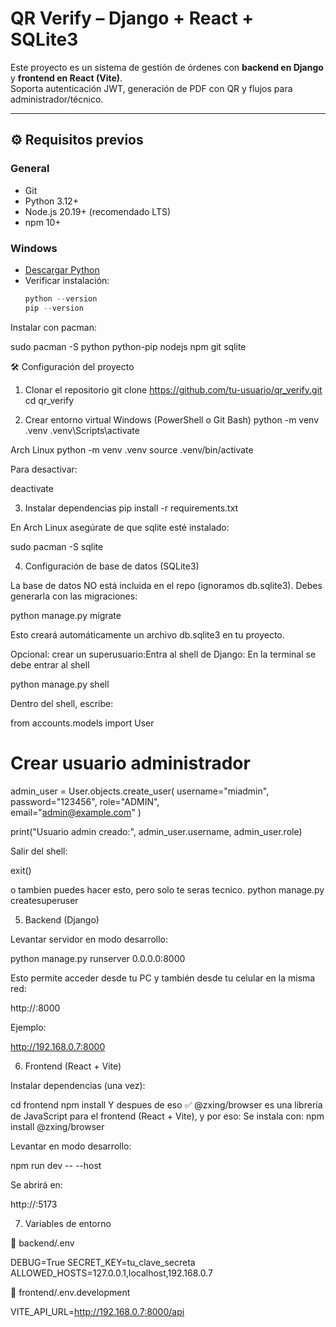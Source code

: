 # QR Verify – Django + React + SQLite3

Este proyecto es un sistema de gestión de órdenes con **backend en Django** y **frontend en React (Vite)**.  
Soporta autenticación JWT, generación de PDF con QR y flujos para administrador/técnico.

---

## ⚙️ Requisitos previos

### General
- Git
- Python 3.12+
- Node.js 20.19+ (recomendado LTS)
- npm 10+

### Windows
- [Descargar Python](https://www.python.org/downloads/windows/)
- Verificar instalación:
  ```powershell
  python --version
  pip --version

Instalar con pacman:

sudo pacman -S python python-pip nodejs npm git sqlite

🛠️ Configuración del proyecto
1. Clonar el repositorio
git clone https://github.com/tu-usuario/qr_verify.git
cd qr_verify

2. Crear entorno virtual
Windows (PowerShell o Git Bash)
python -m venv .venv
.venv\Scripts\activate

Arch Linux
python -m venv .venv
source .venv/bin/activate


Para desactivar:

deactivate

3. Instalar dependencias
pip install -r requirements.txt


En Arch Linux asegúrate de que sqlite esté instalado:

sudo pacman -S sqlite

4. Configuración de base de datos (SQLite3)

La base de datos NO está incluida en el repo (ignoramos db.sqlite3).
Debes generarla con las migraciones:

python manage.py migrate


Esto creará automáticamente un archivo db.sqlite3 en tu proyecto.

Opcional: crear un superusuario:Entra al shell de Django:
En la terminal se debe entrar al shell

python manage.py shell


Dentro del shell, escribe:

from accounts.models import User

# Crear usuario administrador
admin_user = User.objects.create_user(
    username="miadmin",
    password="123456",
    role="ADMIN",   
    email="admin@example.com"
)

print("Usuario admin creado:", admin_user.username, admin_user.role)


Salir del shell:

exit()

o tambien puedes hacer esto, pero solo te seras tecnico.
python manage.py createsuperuser

5. Backend (Django)

Levantar servidor en modo desarrollo:

python manage.py runserver 0.0.0.0:8000


Esto permite acceder desde tu PC y también desde tu celular en la misma red:

http://<TU-IP-LOCAL>:8000


Ejemplo:

http://192.168.0.7:8000

6. Frontend (React + Vite)

Instalar dependencias (una vez):

cd frontend
npm install
Y despues de eso
✅ @zxing/browser es una librería de JavaScript para el frontend (React + Vite), y por eso:
Se instala con:
npm install @zxing/browser

Levantar en modo desarrollo:

npm run dev -- --host


Se abrirá en:

http://<TU-IP-LOCAL>:5173

7. Variables de entorno

📂 backend/.env

DEBUG=True
SECRET_KEY=tu_clave_secreta
ALLOWED_HOSTS=127.0.0.1,localhost,192.168.0.7


📂 frontend/.env.development

VITE_API_URL=http://192.168.0.7:8000/api
